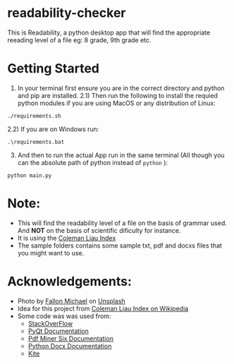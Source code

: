 # readability-checker
This is Readability, a python desktop app that will find the appropriate reeading level of a file eg: 8 grade, 9th grade etc.

# Getting Started
1) In your terminal first ensure you are in the correct directory and python and pip are installed.
2.1) Then run the following to install the requied python modules if you are using MacOS or any distribution of Linux:
```
./requirements.sh
```
2.2) If you are on Windows run:
```
.\requirements.bat
```
3) And then to run the actual App run in the same terminal (All though you can the absolute path of python instead of `python` ):
```
python main.py
```

# Note:
- This will find the readability level of a file on the basis of grammar used. And **NOT** on the basis of scientific dificulty for instance.
- It is using the [Coleman Liau Index](https://en.wikipedia.org/wiki/Coleman%E2%80%93Liau_index)
- The sample folders contains some sample txt, pdf and docxs files that you might want to use.

# Acknowledgements:
- Photo by [Fallon Michael](https://unsplash.com/photos/qmlGWIaIgpo) on [Unsplash](https://unsplash.com/)
- Idea for this project from [Coleman Liau Index on Wikipedia](https://en.wikipedia.org/wiki/Coleman%E2%80%93Liau_index)
- Some code was was used from:
  - [StackOverFlow](https://stackoverflow.com/questions/2349991/how-to-import-other-python-files)
  - [PyQt Documentation](https://doc.qt.io/qt.html#qt5)
  - [Pdf Miner Six Documentation](https://pdfminersix.readthedocs.io/en/latest/tutorial/composable.html)
  - [Python Docx Documentation](https://python-docx.readthedocs.io/en/latest/)
  - [Kite](https://www.kite.com/python/answers/how-to-check-the-type-of-a-file-in-python)

